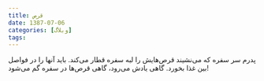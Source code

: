 ```yaml
---
title: قرص
date: 1387-07-06
categories: [وبلاگ]
tags:
---
```


پدرم سر سفره که می‌نشیند قرص‌هایش را لبه سفره قطار می‌کند. باید آنها را در فواصل بین غذا بخورد. گاهی یادش می‌رود، گاهی قرص‌ها در سفره گم می‌شود!
